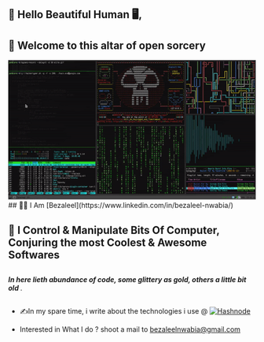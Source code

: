 ## 👋 Hello Beautiful Human 🖥️, 

## 🔮 Welcome to this altar of open sorcery
<img src='https://github.com/bazzscript/bazzscript/blob/main/p0.gif' >
## 👨‍💻 I Am [Bezaleel](https://www.linkedin.com/in/bezaleel-nwabia/)

## 🧙 I Control & Manipulate Bits Of Computer, Conjuring the most Coolest & Awesome Softwares
##
<strong><em> In here lieth abundance of code, some glittery as gold, others a little bit old </em></strong>.
##
- ✍️In my spare time, i write about the technologies i use @ <a href="https://hashnode.com/@bazzscript" target="_blank"><img alt="Hashnode" src="https://img.shields.io/badge/-Hashnode-2962FF?logo=hashnode&style=flat-square" /></a>
<!--
# Technology Stack I use the 

[![Javascript Badge](https://img.shields.io/badge/-Javascript-F0DB4F?style=for-the-badge&labelColor=black&logo=javascript&logoColor=F0DB4F)](#) [![Nodejs Badge](https://img.shields.io/badge/-Nodejs-3C873A?style=for-the-badge&labelColor=black&logo=node.js&logoColor=3C873A)](#) [![Flutter Badge](https://img.shields.io/badge/-Flutter-007acc?style=for-the-badge&labelColor=black&logo=flutter&logoColor=007acc)](#)

- -->
- Interested in What I do ? shoot a mail to bezaleelnwabia@gmail.com

<!--
## Github Stats

- ***Github profile summary*** <a href="https://profile-summary-for-github.com/user/bazzscript">https://profile-summary-for-github.com/user/bazzscript</a>

<p>
<img src="https://github-readme-streak-stats.herokuapp.com/?user=bazzscript&theme=blueberry" alt="bazzscript"/>
</p>

<p>
<img src="https://github-readme-stats.vercel.app/api?username=bazzscript&count_private=true&show_icons=true&theme=blueberry" width=55% height="204px"/>
<img src="https://github-readme-stats.vercel.app/api/top-langs/?username=bazzscript&show_icons=true&layout=compact&cache_seconds=1800&langs_count=8&theme=blueberry&count_private=true&show_icons=true" width=55% height="200px"/>

</p>
- -->

<!-- bazzscript/bazzscript is a ✨ special ✨ repository because its `README.md` (this file) appears on your GitHub profile.
You can click the Preview link to take a look at your changes.
- -->
